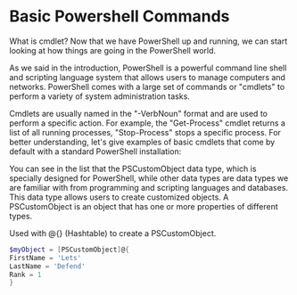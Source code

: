 # Basic Powershell Commands

What is cmdlet?
Now that we have PowerShell up and running, we can start looking at how things are going in the PowerShell world.

As we said in the introduction, PowerShell is a powerful command line shell and scripting language system that allows users to manage computers and networks. PowerShell comes with a large set of commands or "cmdlets" to perform a variety of system administration tasks.

Cmdlets are usually named in the "-VerbNoun" format and are used to perform a specific action. For example, the "Get-Process" cmdlet returns a list of all running processes, "Stop-Process" stops a specific process. For better understanding, let's give examples of basic cmdlets that come by default with a standard PowerShell installation:

You can see in the list that the PSCustomObject data type, which is specially designed for PowerShell, while other data types are data types we are familiar with from programming and scripting languages and databases. This data type allows users to create customized objects. A PSCustomObject is an object that has one or more properties of different types.

Used with @{} (Hashtable) to create a PSCustomObject.

```powershell                   
$myObject = [PSCustomObject]@{
FirstName = 'Lets'
LastName = 'Defend'
Rank = 1
}
```